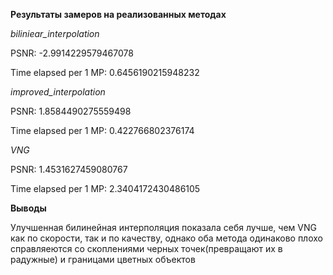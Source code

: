 **Результаты замеров на реализованных методах**

*biliniear_interpolation*

PSNR: -2.9914229579467078

Time elapsed per 1 MP: 0.6456190215948232


*improved_interpolation*

PSNR: 1.8584490275559498

Time elapsed per 1 MP: 0.422766802376174


*VNG*

PSNR: 1.4531627459080767

Time elapsed per 1 MP: 2.3404172430486105


**Выводы**

Улучшенная билинейная интерполяция показала себя лучше, чем VNG как по скорости, так и по качеству, однако оба метода одинаково плохо справляеются со скоплениями черных точек(превращают их в радужные) и границами цветных объектов